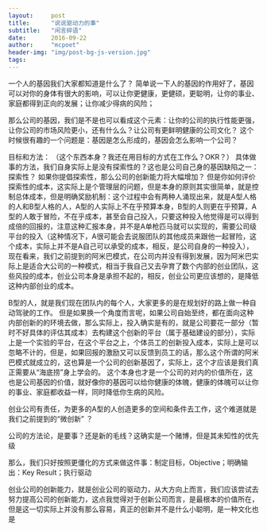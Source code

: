 ```yaml
---
layout:     post
title:      "说说驱动力的事"
subtitle:   "闲言碎语"
date:       2016-09-22
author:     "mcpoet"
header-img: "img/post-bg-js-version.jpg"
tags:
---
```


一个人的基因我们大家都知道是什么了？
简单说一下人的基因的作用好了，基因可以对你的身体有很大的影响，可以让你更健康，更健硕，更聪明，让你的事业、家庭都得到正向的发展；让你减少得病的风险；

那么公司的基因，我们是不是也可以看成这个元素：让你的公司的执行性能更强，让你公司的市场风险更小，还有什么么？让公司有更鲜明健康的公司文化？
这个时候很有趣的一个问题是：基因是怎么形成的，基因会怎么影响一个公司？

目标和方法：
（这个东西本身？我还在用目标的方式在工作么？OKR？）
具体做事的方法，我们自身实际上是没有探索性的？这也是公司自己身的基因缺陷之一：探索性？
如果你提倡探索性，那么公司的创新能力将大幅增加？
但是你如何评价探索性的成本，这实际上是个管理层的问题，但是本身的原则其实很简单，就是控制总体成本，但是明确奖励机制：这个过程中会有两种人涌现出来，就是A型人格的人和B型人格的人，A型的人实际上不在乎预算本身，B型的人则更在乎预算，A型的人敢于冒险，不在乎成本，甚至会自己投入，只要这种投入他觉得是可以得到成倍的回报的，注意这种汇报本身，并不是A单枪匹马就可以实现的，需要公司级平台的投入（这种情况下，A很可能会去说服团队的其他成员来跟他一起冒险，这个成本，实际上并不是A自己可以承受的成本，相反，是公司自身的一种投入），现在看来，我们之前提到的阿米巴模式，在公司内并没有得到发展，因为阿米巴实际上是适合大公司的一种模式，相当于我自己又去孕育了数个内部的创业团队，这些风投的成本，创业公司本身是承担不起的，相反，创业公司更应该想的，是降低这种内部创业的成本。

B型的人，就是我们现在团队内的每个人，大家更多的是在规划好的路上做一种自动驾驶的工作。
但是如果换一个角度而言呢，如果公司自始至终，都在面向这种内部创新的的环境去做，那么实际上，投入确实是有的，就是公司要花一部分（暂时不好具体的评估其成本）去构建这个创新的平台（属于基础建设的部分），实际上是一个实验的平台，在这个平台之上，个体员工的创新投入成本，实际上是可以忽略不计的，但是，如果回报的激励又可以反馈到员工的话，那么这个所谓的阿米巴模式就成立的，这也算是一个公司的创新基因了，实际上，这个才应该是我们真正需要从“海底捞”身上学会的。
这个本身也才是一个公司的对内的价值所在，这也是公司基因的价值，就好像你的基因可以给你健康的体魄，健康的体魄可以让你的事业、家庭都收益一样，同时降低你生病的风险。

创业公司有责任，为更多的A型的人创造更多的空间和条件去工作，这个难道就是我们之前提到的“微创新” ？

公司的方法论，是要事？还是新的毛线？这确实是一个赌博，但是其未知性的优先级

那么，我们只好按照更僵化的方式来做这件事：制定目标，Objective；明确输出：Key Result；执行驱动

创业公司的创新能力，就是创业公司的驱动力，从大方向上而言，我们应该尝试去努力提高公司的创新能力，这点我觉得对于创新公司而言，是最根本的价值所在，但是这一切实际上并没有那么容易，真正的创新并不是什么小聪明，是一种文化也是
